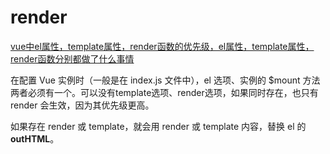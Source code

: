 # render

[vue中el属性，template属性，render函数的优先级，el属性，template属性，render函数分别都做了什么事情](https://blog.csdn.net/jiang7701037/article/details/83178630)

在配置 Vue 实例时（一般是在 index.js 文件中），el 选项、实例的 $mount 方法两者必须有一个。可以没有template选项、render选项，如果同时存在，也只有 render 会生效，因为其优先级更高。

如果存在 render 或 template，就会用 render 或 template 内容，替换 el 的 **outHTML**。